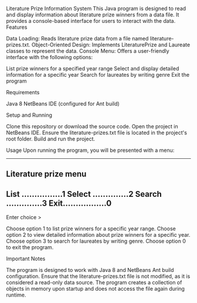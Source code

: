 Literature Prize Information System
This Java program is designed to read and display information about literature prize winners from a data file. It provides a console-based interface for users to interact with the data.
Features

Data Loading: Reads literature prize data from a file named literature-prizes.txt.
Object-Oriented Design: Implements LiteraturePrize and Laureate classes to represent the data.
Console Menu: Offers a user-friendly interface with the following options:

List prize winners for a specified year range
Select and display detailed information for a specific year
Search for laureates by writing genre
Exit the program



Requirements

Java 8
NetBeans IDE (configured for Ant build)

Setup and Running

Clone this repository or download the source code.
Open the project in NetBeans IDE.
Ensure the literature-prizes.txt file is located in the project's root folder.
Build and run the project.

Usage
Upon running the program, you will be presented with a menu:


----------------------
Literature prize menu
----------------------
List ................1
Select ..............2
Search ..............3
Exit.................0
----------------------
Enter choice >



Choose option 1 to list prize winners for a specific year range.
Choose option 2 to view detailed information about prize winners for a specific year.
Choose option 3 to search for laureates by writing genre.
Choose option 0 to exit the program.

Important Notes

The program is designed to work with Java 8 and NetBeans Ant build configuration.
Ensure that the literature-prizes.txt file is not modified, as it is considered a read-only data source.
The program creates a collection of objects in memory upon startup and does not access the file again during runtime.

